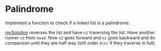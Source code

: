 # Palindrome

 Implement a function to check if a linked list is a palindrome.

 [mySolution](./mySolution.cpp) reverses the list and have `n1` traversing the list. Have another runner `n2` from `head`. Now `n2` goes forward and `n1` goes backward and do comparison until they are half way (still order `O(n)` if they traverse in full).
